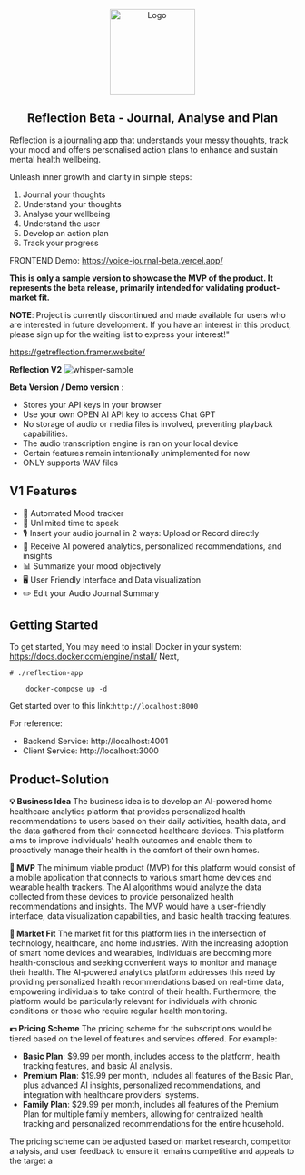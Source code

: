 
<p align="center">
  <p align="center">
   <img width="150" height="150" src="https://github.com/philipdaquin/reflection-app/assets/85416532/1b66cec6-67b8-4c49-ab70-fd3e252ff60b" alt="Logo">
  </p>
	<h2 align="center"><b>Reflection Beta - Journal, Analyse and Plan</b></h2>
</p>

Reflection is a journaling app that understands your messy thoughts, track your mood and offers  personalised action plans to enhance and sustain mental health wellbeing. 

Unleash inner growth and clarity in simple steps: 
1. Journal your thoughts
2. Understand your thoughts
3. Analyse your wellbeing
4. Understand the user
5. Develop an action plan
6. Track your progress

FRONTEND Demo: https://voice-journal-beta.vercel.app/

**This is only a sample version to showcase the MVP of the product. It represents the beta release, primarily intended for validating product-market fit.**

**NOTE**: Project is currently discontinued and made available for users who are interested in future development. If you have an interest in this product, please sign up for the waiting list to express your interest!"

https://getreflection.framer.website/

**Reflection V2**
![whisper-sample](https://github.com/philipdaquin/human_assistant/assets/85416532/66722145-11f2-4fa2-ba32-c58d477ad860)

**Beta Version / Demo version** :
- Stores your API keys in your browser
- Use your own OPEN AI API key to access Chat GPT 
- No storage of audio or media files is involved, preventing playback capabilities.
- The audio transcription engine is ran on your local device
- Certain features remain intentionally unimplemented for now
- ONLY supports WAV files 


## V1 Features 
- 🌟 Automated Mood tracker
- 🎤 Unlimited time to speak
- 🎙️ Insert your audio journal in 2 ways: Upload or Record directly
- 🧠 Receive AI powered analytics, personalized recommendations, and insights
- 📊 Summarize your mood objectively
- 🖥️ User Friendly Interface and Data visualization
- ✏️ Edit your Audio Journal Summary

## Getting Started  
To get started, 
You may need to install Docker in your system: https://docs.docker.com/engine/install/
Next, 

```
# ./reflection-app

	docker-compose up -d 
```

Get started over to this link:` http://localhost:8000 `

For reference: 
- Backend Service: http://localhost:4001
- Client Service: http://localhost:3000




## Product-Solution  
**💡 Business Idea**
The business idea is to develop an AI-powered home healthcare analytics platform that provides personalized health recommendations to users based on their daily activities, health data, and the data gathered from their connected healthcare devices. This platform aims to improve individuals' health outcomes and enable them to proactively manage their health in the comfort of their own homes.

**🚀 MVP**
The minimum viable product (MVP) for this platform would consist of a mobile application that connects to various smart home devices and wearable health trackers. The AI algorithms would analyze the data collected from these devices to provide personalized health recommendations and insights. The MVP would have a user-friendly interface, data visualization capabilities, and basic health tracking features.

**🎯 Market Fit**
The market fit for this platform lies in the intersection of technology, healthcare, and home industries. With the increasing adoption of smart home devices and wearables, individuals are becoming more health-conscious and seeking convenient ways to monitor and manage their health. The AI-powered analytics platform addresses this need by providing personalized health recommendations based on real-time data, empowering individuals to take control of their health. Furthermore, the platform would be particularly relevant for individuals with chronic conditions or those who require regular health monitoring.


**💵 Pricing Scheme**
The pricing scheme for the subscriptions would be tiered based on the level of features and services offered. For example:
- **Basic Plan**: $9.99 per month, includes access to the platform, health tracking features, and basic AI analysis.
- **Premium Plan**: $19.99 per month, includes all features of the Basic Plan, plus advanced AI insights, personalized recommendations, and integration with healthcare providers' systems.
- **Family Plan**: $29.99 per month, includes all features of the Premium Plan for multiple family members, allowing for centralized health tracking and personalized recommendations for the entire household.

The pricing scheme can be adjusted based on market research, competitor analysis, and user feedback to ensure it remains competitive and appeals to the target a


